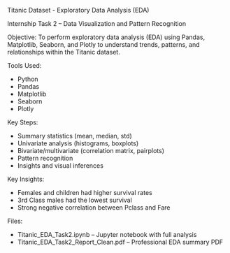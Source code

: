  Titanic Dataset - Exploratory Data Analysis (EDA)

 Internship Task 2 – Data Visualization and Pattern Recognition

 Objective:
To perform exploratory data analysis (EDA) using Pandas, Matplotlib, Seaborn, and Plotly to understand trends, patterns, and relationships within the Titanic dataset.

 Tools Used:
- Python
- Pandas
- Matplotlib
- Seaborn
- Plotly

 Key Steps:
- Summary statistics (mean, median, std)
- Univariate analysis (histograms, boxplots)
- Bivariate/multivariate (correlation matrix, pairplots)
- Pattern recognition
- Insights and visual inferences

 Key Insights:
- Females and children had higher survival rates
- 3rd Class males had the lowest survival
- Strong negative correlation between Pclass and Fare

 Files:
- Titanic_EDA_Task2.ipynb – Jupyter notebook with full analysis
- Titanic_EDA_Task2_Report_Clean.pdf – Professional EDA summary PDF
